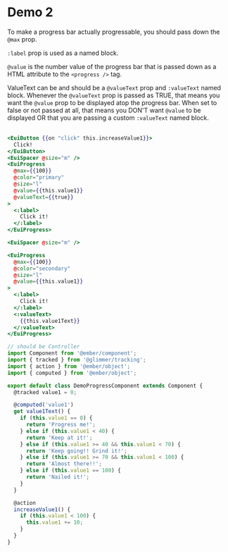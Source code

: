# Demo 2

To make a progress bar actually progressable, you should pass down the `@max` prop.

`:label` prop is used as a named block.

`@value` is the number value of the progress bar that is passed down as a HTML attribute to the `<progress />` tag.

ValueText can be and should be a `@valueText` prop and `:valueText` named block. Whenever the `@valueText` prop is passed as TRUE, that means you want the `@value` prop to be displayed atop the progress bar. When set to false or not passed at all, that means you DON'T want `@value` to be displayed OR that you are passing a custom `:valueText` named block.<br><br>

```hbs template
<EuiButton {{on "click" this.increaseValue1}}>
  Click!
</EuiButton>
<EuiSpacer @size="m" />
<EuiProgress
  @max={{100}}
  @color="primary"
  @size="l"
  @value={{this.value1}}
  @valueText={{true}}
>
  <:label>
    Click it!
  </:label>
</EuiProgress>

<EuiSpacer @size="m" />

<EuiProgress
  @max={{100}}
  @color="secondary"
  @size="l"
  @value={{this.value1}}
>
  <:label>
    Click it!
  </:label>
  <:valueText>
    {{this.value1Text}}
  </:valueText>
</EuiProgress>
```

```js component
// should be Controller
import Component from '@ember/component';
import { tracked } from '@glimmer/tracking';
import { action } from '@ember/object';
import { computed } from '@ember/object';

export default class DemoProgressComponent extends Component {
  @tracked value1 = 0;

  @computed('value1')
  get value1Text() {
    if (this.value1 == 0) {
      return 'Progress me!';
    } else if (this.value1 < 40) {
      return 'Keep at it!';
    } else if (this.value1 >= 40 && this.value1 < 70) {
      return 'Keep going!! Grind it!';
    } else if (this.value1 >= 70 && this.value1 < 100) {
      return 'Almost there!!';
    } else if (this.value1 == 100) {
      return 'Nailed it!';
    }
  }

  @action
  increaseValue1() {
    if (this.value1 < 100) {
      this.value1 += 10;
    }
  }
}
```
